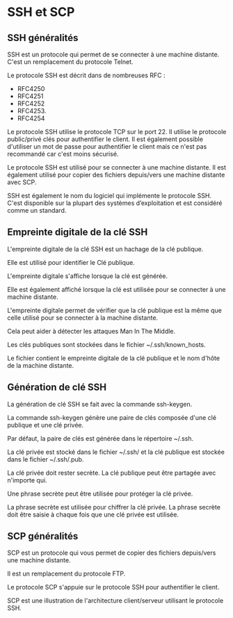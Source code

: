 # SSH et SCP

## SSH généralités
SSH est un protocole qui permet de se connecter à une machine distante. C'est un remplacement du protocole Telnet.

Le protocole SSH est décrit dans de nombreuses RFC :
- RFC4250
- RFC4251
- RFC4252
- RFC4253.
- RFC4254

Le protocole SSH utilise le protocole TCP sur le port 22. Il utilise le protocole public/privé clés pour authentifier le client. Il est également possible d'utiliser un mot de passe pour authentifier le client mais ce n'est pas recommandé car c'est moins sécurisé.

Le protocole SSH est utilisé pour se connecter à une machine distante. Il est également utilisé pour copier des fichiers depuis/vers une machine distante avec SCP.

SSH est également le nom du logiciel qui implémente le protocole SSH. C'est disponible sur la plupart des systèmes d’exploitation et est considéré comme un standard.

## Empreinte digitale de la clé SSH
L'empreinte digitale de la clé SSH est un hachage de la clé publique. 

Elle est utilisé pour identifier le Clé publique.

L'empreinte digitale s'affiche lorsque la clé est générée.

Elle est également affiché lorsque la clé est utilisée pour se connecter à une machine distante.

L'empreinte digitale permet de vérifier que la clé publique est la même que celle utilisé pour se connecter à la machine distante.

Cela peut aider à détecter les attaques Man In The Middle.

Les clés publiques sont stockées dans le fichier ~/.ssh/known_hosts. 

Le fichier contient le empreinte digitale de la clé publique et le nom d'hôte de la machine distante.

## Génération de clé SSH
La génération de clé SSH se fait avec la commande ssh-keygen.

La commande ssh-keygen génère une paire de clés composée d'une clé publique et une clé privée.

Par défaut, la paire de clés est générée dans le répertoire ~/.ssh.

La clé privée est stocké dans le fichier ~/.ssh/<key> et la clé publique est stockée dans le fichier ~/.ssh/<key>.pub.

La clé privée doit rester secrète. La clé publique peut être partagée avec n'importe qui.

Une phrase secrète peut être utilisée pour protéger la clé privée.

La phrase secrète est utilisée pour chiffrer la clé privée. 
La phrase secrète doit être saisie à chaque fois que une clé privée est utilisée.

## SCP généralités
SCP est un protocole qui vous permet de copier des fichiers depuis/vers une machine distante.

Il est un remplacement du protocole FTP.

Le protocole SCP s'appuie sur le protocole SSH pour authentifier le client.

SCP est une illustration de l'architecture client/serveur utilisant le protocole SSH.
